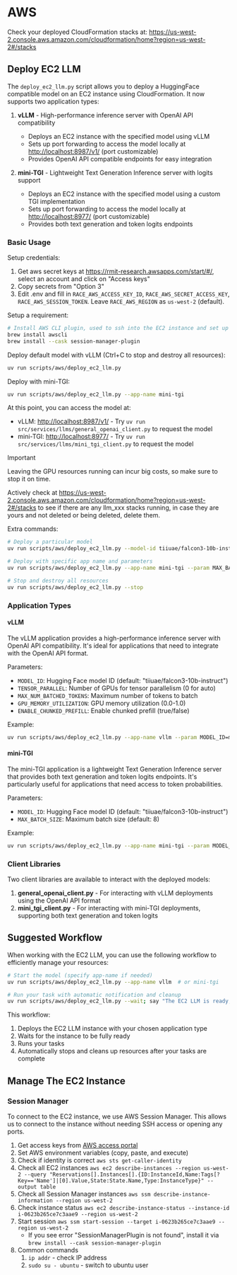 # AWS

Check your deployed CloudFormation stacks at: <https://us-west-2.console.aws.amazon.com/cloudformation/home?region=us-west-2#/stacks>

## Deploy EC2 LLM

The `deploy_ec2_llm.py` script allows you to deploy a HuggingFace compatible model on an EC2 instance using CloudFormation. It now supports two application types:

1. **vLLM** - High-performance inference server with OpenAI API compatibility
   - Deploys an EC2 instance with the specified model using vLLM
   - Sets up port forwarding to access the model locally at <http://localhost:8987/v1/> (port customizable)
   - Provides OpenAI API compatible endpoints for easy integration

2. **mini-TGI** - Lightweight Text Generation Inference server with logits support
   - Deploys an EC2 instance with the specified model using a custom TGI implementation
   - Sets up port forwarding to access the model locally at <http://localhost:8977/> (port customizable)
   - Provides both text generation and token logits endpoints

### Basic Usage

Setup credentials:

1. Get aws secret keys at <https://rmit-research.awsapps.com/start/#/>, select an account and click on "Access keys"
2. Copy secrets from "Option 3"
3. Edit .env and fill in `RACE_AWS_ACCESS_KEY_ID`, `RACE_AWS_SECRET_ACCESS_KEY`, `RACE_AWS_SESSION_TOKEN`. Leave `RACE_AWS_REGION` as `us-west-2` (default).

Setup a requirement:

```bash
# Install AWS CLI plugin, used to ssh into the EC2 instance and set up port forwarding
brew install awscli
brew install --cask session-manager-plugin
```

Deploy default model with vLLM (Ctrl+C to stop and destroy all resources):

```bash
uv run scripts/aws/deploy_ec2_llm.py
```

Deploy with mini-TGI:

```bash
uv run scripts/aws/deploy_ec2_llm.py --app-name mini-tgi
```

At this point, you can access the model at:

- vLLM: <http://localhost:8987/v1/> - Try `uv run src/services/llms/general_openai_client.py` to request the model
- mini-TGI: <http://localhost:8977/> - Try `uv run src/services/llms/mini_tgi_client.py` to request the model

> [!IMPORTANT]  
> Leaving the GPU resources running can incur big costs, so make sure to stop it on time.
>
> Actively check at <https://us-west-2.console.aws.amazon.com/cloudformation/home?region=us-west-2#/stacks>
> to see if there are any llm_xxx stacks running, in case they are yours and not deleted or being deleted, delete them.

Extra commands:

```bash
# Deploy a particular model
uv run scripts/aws/deploy_ec2_llm.py --model-id tiiuae/falcon3-10b-instruct

# Deploy with specific app name and parameters
uv run scripts/aws/deploy_ec2_llm.py --app-name mini-tgi --param MAX_BATCH_SIZE=64

# Stop and destroy all resources
uv run scripts/aws/deploy_ec2_llm.py --stop
```

### Application Types

#### vLLM

The vLLM application provides a high-performance inference server with OpenAI API compatibility. It's ideal for applications that need to integrate with the OpenAI API format.

Parameters:

- `MODEL_ID`: Hugging Face model ID (default: "tiiuae/falcon3-10b-instruct")
- `TENSOR_PARALLEL`: Number of GPUs for tensor parallelism (0 for auto)
- `MAX_NUM_BATCHED_TOKENS`: Maximum number of tokens to batch
- `GPU_MEMORY_UTILIZATION`: GPU memory utilization (0.0-1.0)
- `ENABLE_CHUNKED_PREFILL`: Enable chunked prefill (true/false)

Example:

```bash
uv run scripts/aws/deploy_ec2_llm.py --app-name vllm --param MODEL_ID=meta-llama/Llama-2-7b-chat-hf --param TENSOR_PARALLEL=2
```

#### mini-TGI

The mini-TGI application is a lightweight Text Generation Inference server that provides both text generation and token logits endpoints. It's particularly useful for applications that need access to token probabilities.

Parameters:

- `MODEL_ID`: Hugging Face model ID (default: "tiiuae/falcon3-10b-instruct")
- `MAX_BATCH_SIZE`: Maximum batch size (default: 8)

Example:

```bash
uv run scripts/aws/deploy_ec2_llm.py --app-name mini-tgi --param MODEL_ID=tiiuae/falcon3-10b-instruct --param MAX_BATCH_SIZE=64
```

### Client Libraries

Two client libraries are available to interact with the deployed models:

1. **general_openai_client.py** - For interacting with vLLM deployments using the OpenAI API format
2. **mini_tgi_client.py** - For interacting with mini-TGI deployments, supporting both text generation and token logits

## Suggested Workflow

When working with the EC2 LLM, you can use the following workflow to efficiently manage your resources:

```bash
# Start the model (specify app-name if needed)
uv run scripts/aws/deploy_ec2_llm.py --app-name vllm  # or mini-tgi

# Run your task with automatic notification and cleanup
uv run scripts/aws/deploy_ec2_llm.py --wait; say "The EC2 LLM is ready, starting my tasks"; run_your_task; uv run scripts/aws/deploy_ec2_llm.py --stop
```

This workflow:

1. Deploys the EC2 LLM instance with your chosen application type
2. Waits for the instance to be fully ready
3. Runs your tasks
4. Automatically stops and cleans up resources after your tasks are complete

## Manage The EC2 Instance

### Session Manager

To connect to the EC2 instance, we use AWS Session Manager. This allows us to connect to the instance without needing SSH access or opening any ports.

1. Get access keys from [AWS access portal](https://rmit-research.awsapps.com/start/#/?tab=accounts)
2. Set AWS environment variables (copy, paste, and execute)
3. Check if identity is correct `aws sts get-caller-identity`
4. Check all EC2 instances `aws ec2 describe-instances --region us-west-2 --query "Reservations[].Instances[].{ID:InstanceId,Name:Tags[?Key=='Name']|[0].Value,State:State.Name,Type:InstanceType}" --output table`
5. Check all Session Manager instances `aws ssm describe-instance-information --region us-west-2`
6. Check instance status `aws ec2 describe-instance-status --instance-id i-0623b265ce7c3aae9 --region us-west-2`
7. Start session `aws ssm start-session --target i-0623b265ce7c3aae9 --region us-west-2`
   - If you see error "SessionManagerPlugin is not found", install it via `brew install --cask session-manager-plugin`
8. Common commands
   1. `ip addr` - check IP address
   2. `sudo su - ubuntu` - switch to ubuntu user
